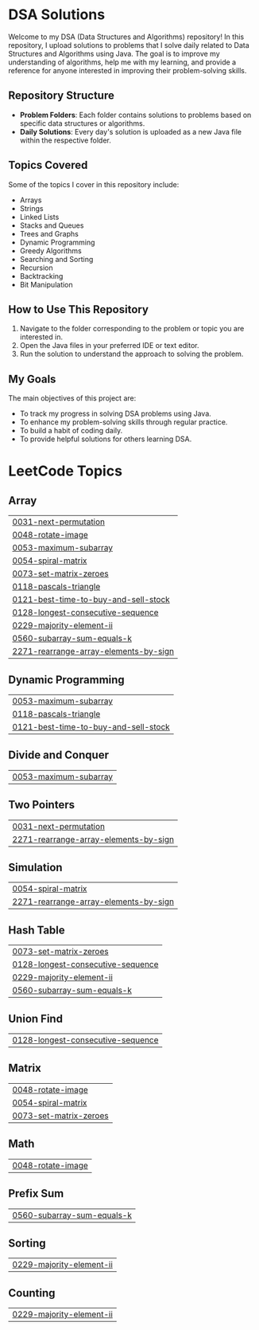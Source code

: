 # DSA Solutions

Welcome to my DSA (Data Structures and Algorithms) repository! In this repository, I upload solutions to problems that I solve daily related to Data Structures and Algorithms using Java. The goal is to improve my understanding of algorithms, help me with my learning, and provide a reference for anyone interested in improving their problem-solving skills.

## Repository Structure

- **Problem Folders**: Each folder contains solutions to problems based on specific data structures or algorithms.
- **Daily Solutions**: Every day's solution is uploaded as a new Java file within the respective folder.

## Topics Covered

Some of the topics I cover in this repository include:
- Arrays
- Strings
- Linked Lists
- Stacks and Queues
- Trees and Graphs
- Dynamic Programming
- Greedy Algorithms
- Searching and Sorting
- Recursion
- Backtracking
- Bit Manipulation

## How to Use This Repository

1. Navigate to the folder corresponding to the problem or topic you are interested in.
2. Open the Java files in your preferred IDE or text editor.
3. Run the solution to understand the approach to solving the problem.

## My Goals

The main objectives of this project are:
- To track my progress in solving DSA problems using Java.
- To enhance my problem-solving skills through regular practice.
- To build a habit of coding daily.
- To provide helpful solutions for others learning DSA.

<!---LeetCode Topics Start-->
# LeetCode Topics
## Array
|  |
| ------- |
| [0031-next-permutation](https://github.com/Shankar10032005/DSA/tree/master/0031-next-permutation) |
| [0048-rotate-image](https://github.com/Shankar10032005/DSA/tree/master/0048-rotate-image) |
| [0053-maximum-subarray](https://github.com/Shankar10032005/DSA/tree/master/0053-maximum-subarray) |
| [0054-spiral-matrix](https://github.com/Shankar10032005/DSA/tree/master/0054-spiral-matrix) |
| [0073-set-matrix-zeroes](https://github.com/Shankar10032005/DSA/tree/master/0073-set-matrix-zeroes) |
| [0118-pascals-triangle](https://github.com/Shankar10032005/DSA/tree/master/0118-pascals-triangle) |
| [0121-best-time-to-buy-and-sell-stock](https://github.com/Shankar10032005/DSA/tree/master/0121-best-time-to-buy-and-sell-stock) |
| [0128-longest-consecutive-sequence](https://github.com/Shankar10032005/DSA/tree/master/0128-longest-consecutive-sequence) |
| [0229-majority-element-ii](https://github.com/Shankar10032005/DSA/tree/master/0229-majority-element-ii) |
| [0560-subarray-sum-equals-k](https://github.com/Shankar10032005/DSA/tree/master/0560-subarray-sum-equals-k) |
| [2271-rearrange-array-elements-by-sign](https://github.com/Shankar10032005/DSA/tree/master/2271-rearrange-array-elements-by-sign) |
## Dynamic Programming
|  |
| ------- |
| [0053-maximum-subarray](https://github.com/Shankar10032005/DSA/tree/master/0053-maximum-subarray) |
| [0118-pascals-triangle](https://github.com/Shankar10032005/DSA/tree/master/0118-pascals-triangle) |
| [0121-best-time-to-buy-and-sell-stock](https://github.com/Shankar10032005/DSA/tree/master/0121-best-time-to-buy-and-sell-stock) |
## Divide and Conquer
|  |
| ------- |
| [0053-maximum-subarray](https://github.com/Shankar10032005/DSA/tree/master/0053-maximum-subarray) |
## Two Pointers
|  |
| ------- |
| [0031-next-permutation](https://github.com/Shankar10032005/DSA/tree/master/0031-next-permutation) |
| [2271-rearrange-array-elements-by-sign](https://github.com/Shankar10032005/DSA/tree/master/2271-rearrange-array-elements-by-sign) |
## Simulation
|  |
| ------- |
| [0054-spiral-matrix](https://github.com/Shankar10032005/DSA/tree/master/0054-spiral-matrix) |
| [2271-rearrange-array-elements-by-sign](https://github.com/Shankar10032005/DSA/tree/master/2271-rearrange-array-elements-by-sign) |
## Hash Table
|  |
| ------- |
| [0073-set-matrix-zeroes](https://github.com/Shankar10032005/DSA/tree/master/0073-set-matrix-zeroes) |
| [0128-longest-consecutive-sequence](https://github.com/Shankar10032005/DSA/tree/master/0128-longest-consecutive-sequence) |
| [0229-majority-element-ii](https://github.com/Shankar10032005/DSA/tree/master/0229-majority-element-ii) |
| [0560-subarray-sum-equals-k](https://github.com/Shankar10032005/DSA/tree/master/0560-subarray-sum-equals-k) |
## Union Find
|  |
| ------- |
| [0128-longest-consecutive-sequence](https://github.com/Shankar10032005/DSA/tree/master/0128-longest-consecutive-sequence) |
## Matrix
|  |
| ------- |
| [0048-rotate-image](https://github.com/Shankar10032005/DSA/tree/master/0048-rotate-image) |
| [0054-spiral-matrix](https://github.com/Shankar10032005/DSA/tree/master/0054-spiral-matrix) |
| [0073-set-matrix-zeroes](https://github.com/Shankar10032005/DSA/tree/master/0073-set-matrix-zeroes) |
## Math
|  |
| ------- |
| [0048-rotate-image](https://github.com/Shankar10032005/DSA/tree/master/0048-rotate-image) |
## Prefix Sum
|  |
| ------- |
| [0560-subarray-sum-equals-k](https://github.com/Shankar10032005/DSA/tree/master/0560-subarray-sum-equals-k) |
## Sorting
|  |
| ------- |
| [0229-majority-element-ii](https://github.com/Shankar10032005/DSA/tree/master/0229-majority-element-ii) |
## Counting
|  |
| ------- |
| [0229-majority-element-ii](https://github.com/Shankar10032005/DSA/tree/master/0229-majority-element-ii) |
<!---LeetCode Topics End-->